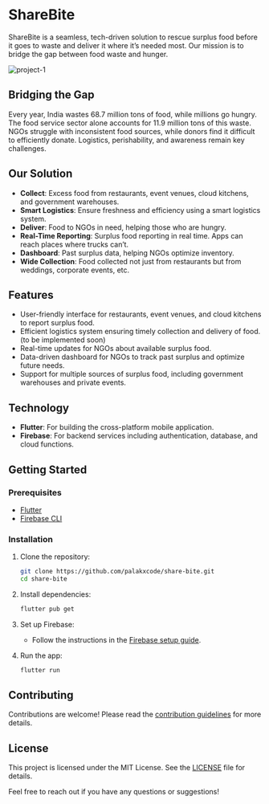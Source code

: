 # ShareBite

ShareBite is a seamless, tech-driven solution to rescue surplus food before it goes to waste and deliver it where it’s needed most. Our mission is to bridge the gap between food waste and hunger.

![project-1](https://github.com/user-attachments/assets/46314574-f456-4922-84db-d12f4d58b27d)

## Bridging the Gap

Every year, India wastes 68.7 million tons of food, while millions go hungry. The food service sector alone accounts for 11.9 million tons of this waste. NGOs struggle with inconsistent food sources, while donors find it difficult to efficiently donate. Logistics, perishability, and awareness remain key challenges.

## Our Solution

- **Collect**: Excess food from restaurants, event venues, cloud kitchens, and government warehouses.
- **Smart Logistics**: Ensure freshness and efficiency using a smart logistics system.
- **Deliver**: Food to NGOs in need, helping those who are hungry.
- **Real-Time Reporting**: Surplus food reporting in real time. Apps can reach places where trucks can’t.
- **Dashboard**: Past surplus data, helping NGOs optimize inventory.
- **Wide Collection**: Food collected not just from restaurants but from weddings, corporate events, etc.

## Features

- User-friendly interface for restaurants, event venues, and cloud kitchens to report surplus food.
- Efficient logistics system ensuring timely collection and delivery of food.(to be implemented soon)
- Real-time updates for NGOs about available surplus food.
- Data-driven dashboard for NGOs to track past surplus and optimize future needs.
- Support for multiple sources of surplus food, including government warehouses and private events.

## Technology

- **Flutter**: For building the cross-platform mobile application.
- **Firebase**: For backend services including authentication, database, and cloud functions.

## Getting Started

### Prerequisites

- [Flutter](https://flutter.dev/docs/get-started/install)
- [Firebase CLI](https://firebase.google.com/docs/cli)

### Installation

1. Clone the repository:
    ```bash
    git clone https://github.com/palakxcode/share-bite.git
    cd share-bite
    ```

2. Install dependencies:
    ```bash
    flutter pub get
    ```

3. Set up Firebase:
   - Follow the instructions in the [Firebase setup guide](https://firebase.google.com/docs/flutter/setup).

4. Run the app:
    ```bash
    flutter run
    ```

## Contributing

Contributions are welcome! Please read the [contribution guidelines](CONTRIBUTING.md) for more details.

## License

This project is licensed under the MIT License. See the [LICENSE](LICENSE) file for details.

Feel free to reach out if you have any questions or suggestions!


